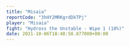 ```yaml
---
title: "Misaia"
reportCode: "3hHY2MRKgrdDkTPj"
player: "Misaia"
fight: "Hydross the Unstable - Wipe 1 (18%)"
date: 2021-10-06T18:48:50.877000+00:00
---
```

